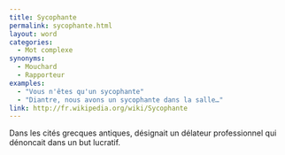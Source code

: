 ```yaml
---
title: Sycophante
permalink: sycophante.html
layout: word
categories:
  - Mot complexe
synonyms:
  - Mouchard
  - Rapporteur
examples:
  - "Vous n'êtes qu'un sycophante"
  - "Diantre, nous avons un sycophante dans la salle…"
link: http://fr.wikipedia.org/wiki/Sycophante
---
```


Dans les cités grecques antiques, désignait un délateur professionnel qui dénoncait dans un but lucratif.

